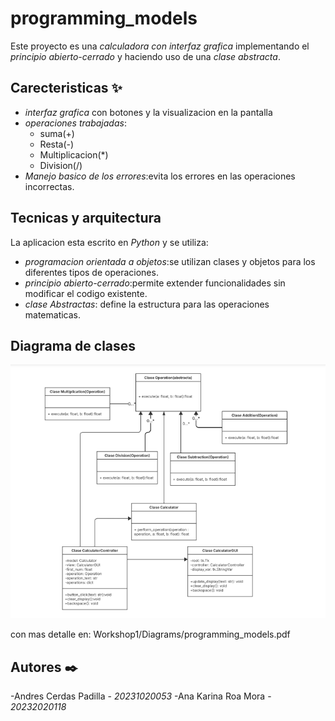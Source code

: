# programming_models

Este proyecto es una *calculadora con interfaz grafica* implementando el *principio abierto-cerrado* y haciendo uso de una *clase abstracta*.

## Carecteristicas ✨

- *interfaz grafica* con botones y la visualizacion en la pantalla
- *operaciones trabajadas*:
    - suma(+)
    - Resta(-)
    - Multiplicacion(*)
    - Division(/)
- *Manejo basico de los errores*:evita los errores en las operaciones incorrectas.

## Tecnicas y arquitectura

La aplicacion esta escrito en *Python* y se utiliza:
- *programacion orientada a objetos*:se utilizan clases y objetos para los diferentes tipos de operaciones.
- *principio abierto-cerrado*:permite extender funcionalidades sin modificar el codigo existente.
- *clase Abstractas*: define la estructura para las operaciones matematicas.

## Diagrama de clases

![diagrama de clases](Workshop1/Diagrams/image.png)

con mas detalle en: Workshop1/Diagrams/programming_models.pdf
## Autores ✒️

-Andres Cerdas Padilla - *20231020053*
-Ana Karina Roa Mora - *20232020118*